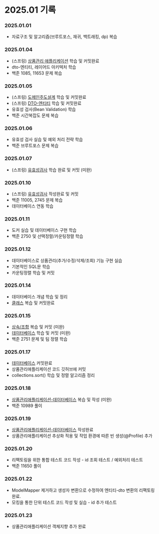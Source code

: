 # 2025.01 기록</br>
### 2025.01.01
* 자료구조 및 알고리즘(브루트포스, 재귀, 백트래킹, dp) 복습

### 2025.01.04
* (스프링) [상품관리 애플리케이션](https://github.com/dbalsk/TIL/blob/main/SpringBoot/%EC%83%81%ED%92%88%EA%B4%80%EB%A6%AC%EC%95%A0%ED%94%8C%EB%A6%AC%EC%BC%80%EC%9D%B4%EC%85%98.md) 학습 및 커밋완료
* dto-엔티티, 레이어드 아키텍처 학습 
* 백준 1085, 11653 문제 복습

### 2025.01.05
* (스프링) [도메인주도설계](https://github.com/dbalsk/TIL/blob/main/SpringBoot/%EB%8F%84%EB%A9%94%EC%9D%B8%EC%A3%BC%EB%8F%84%EC%84%A4%EA%B3%84.md) 학습 및 커밋완료
* (스프링) [DTO-엔티티](https://github.com/dbalsk/TIL/blob/main/SpringBoot/Dto-%EC%97%94%ED%8B%B0%ED%8B%B0.md) 학습 및 커밋완료
* 유효성 검사(Bean Validation) 학습
* 백준 시간복잡도 문제 복습

### 2025.01.06
* 유효성 검사 실습 및 예외 처리 전략 학습
* 백준 브루트포스 문제 복습

### 2025.01.07
* (스프링) [유효성검사](https://github.com/dbalsk/TIL/blob/main/SpringBoot/%EC%9C%A0%ED%9A%A8%EC%84%B1%EA%B2%80%EC%82%AC.md) 학습 완료 및 커밋 (미완)

### 2025.01.10
* (스프링) [유효성검사]( ttps://github.com/dbalsk/TIL/blob/main/SpringBoot/%EC%9C%A0%ED%9A%A8%EC%84%B1%EA%B2%80%EC%82%AC.md) 작성완료 및 커밋
* 백준 11005, 2745 문제 복습
* 데이터베이스 연동 학습 

### 2025.01.11
* 도커 실습 및 데이터베이스 구현 학습
* 백준 2750 및 선택정렬/카운팅정렬 학습

### 2025.01.12
* 데이터베이스로 상품관리(추가/수정/삭제/조회) 기능 구현 실습
* 기본적인 SQL문 학습
* 카운팅정렬 학습 및 커밋

### 2025.01.14
* 데이터베이스 개념 학습 및 정리
* [클래스](https://github.com/dbalsk/TIL/blob/main/JAVA/%ED%81%B4%EB%9E%98%EC%8A%A4.md) 복습 및 커밋완료

### 2025.01.15
* [상속/조합](https://github.com/dbalsk/TIL/blob/main/JAVA/%EC%83%81%EC%86%8D-%EC%A1%B0%ED%95%A9.md) 복습 및 커밋 (미완)
* [데이터베이스](https://github.com/dbalsk/TIL/blob/main/DataBase/%EB%8D%B0%EC%9D%B4%ED%84%B0%EB%B2%A0%EC%9D%B4%EC%8A%A4.md) 학습 및 커밋 (미완)
* 백준 2751 문제 및 팀 정렬 학습 

### 2025.01.17
* [데이터베이스](https://github.com/dbalsk/TIL/blob/main/DataBase/%EB%8D%B0%EC%9D%B4%ED%84%B0%EB%B2%A0%EC%9D%B4%EC%8A%A4.md) 커밋완료
* 상품관리애플리케이션 코드 깃허브에 커밋
* collections.sort() 학습 및 정렬 알고리즘 정리

### 2025.01.18
* [상품관리애플리케이션-데이터베이스](https://github.com/dbalsk/TIL/blob/main/DataBase/%EC%83%81%ED%92%88%EA%B4%80%EB%A6%AC%EC%95%A0%ED%94%8C%EB%A6%AC%EC%BC%80%EC%9D%B4%EC%85%98_DB.md) 복습 및 작성 (미완)
* 백준 10989 풀이 

### 2025.01.19
* [상품관리애플리케이션-데이터베이스](https://github.com/dbalsk/TIL/blob/main/DataBase/%EC%83%81%ED%92%88%EA%B4%80%EB%A6%AC%EC%95%A0%ED%94%8C%EB%A6%AC%EC%BC%80%EC%9D%B4%EC%85%98_DB.md) 작성완료
* 상품관리애플리케이션 추상화 적용 및 작업 환경에 따른 빈 생성(@Profile) 추가

### 2025.01.20
* 리팩토링을 위한 통합 테스트 코드 작성 - id 조회 테스트 / 예외처리 테스트
* 백준 11650 풀이 

### 2025.01.22
* ModelMapper 제거하고 생성자 변환으로 수정하여 엔티티-dto 변환의 리팩토링 완료.
* 모킹을 통한 단위 테스트 코드 작성 및 실습 - id 추가 테스트  

### 2025.01.23
* 상품관리애플리케이션 객체지향 추가 완료
